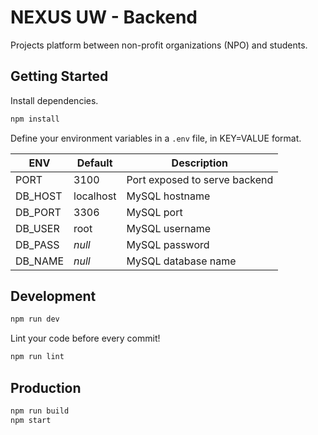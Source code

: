 # NEXUS UW - Backend

Projects platform between non-profit organizations (NPO) and students.

## Getting Started
Install dependencies.
```sh
npm install
```

Define your environment variables in a `.env` file, in KEY=VALUE format.

| ENV | Default | Description |
| --- | ------- | ----------- |
| PORT | 3100 | Port exposed to serve backend |
| DB_HOST | localhost | MySQL hostname |
| DB_PORT | 3306 | MySQL port |
| DB_USER | root | MySQL username |
| DB_PASS | _null_ | MySQL password |
| DB_NAME | _null_ | MySQL database name |

## Development
```sh
npm run dev
```

Lint your code before every commit!
```sh
npm run lint
```

## Production
```sh
npm run build
npm start
```
